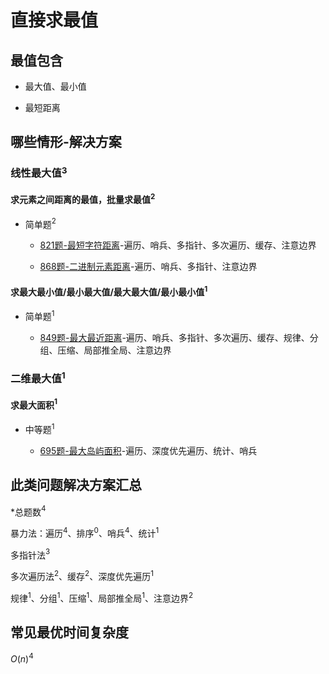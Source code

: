# 直接求最值

## 最值包含

+ 最大值、最小值

+ 最短距离

## 哪些情形-解决方案

### 线性最大值$^3$

#### 求元素之间距离的最值，批量求最值$^2$

+ 简单题$^2$

  + [821题-最短字符距离]-遍历、哨兵、多指针、多次遍历、缓存、注意边界

  + [868题-二进制元素距离]-遍历、哨兵、多指针、注意边界

#### 求最大最小值/最小最大值/最大最大值/最小最小值$^1$

+ 简单题$^1$

  + [849题-最大最近距离]-遍历、哨兵、多指针、多次遍历、缓存、规律、分组、压缩、局部推全局、注意边界

### 二维最大值$^1$

#### 求最大面积$^1$

+ 中等题$^1$

  + [695题-最大岛屿面积]-遍历、深度优先遍历、统计、哨兵

## 此类问题解决方案汇总

\*总题数$^4$

暴力法：遍历$^4$、排序$^0$、哨兵$^4$、统计$^1$

多指针法$^3$

多次遍历法$^2$、缓存$^2$、深度优先遍历$^1$

规律$^1$、分组$^1$、压缩$^1$、局部推全局$^1$、注意边界$^2$

## 常见最优时间复杂度

$O(n)^4$

<!-- 题目链接 -->
[821题-最短字符距离]:821-ShortestDistancetoaCharacter.md
[849题-最大最近距离]:849-MaximizeDistancetoClosestPerson.md
[868题-二进制元素距离]:868-BinaryGap.md
[695题-最大岛屿面积]:695-MaxAreaofIsland.md
